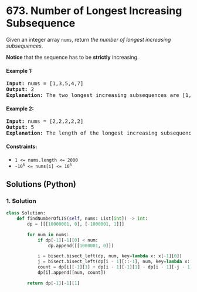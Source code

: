 # 673. Number of Longest Increasing Subsequence
Given an integer array `nums`, return *the number of longest increasing subsequences*.

**Notice** that the sequence has to be **strictly** increasing.

#### Example 1:
<pre>
<strong>Input:</strong> nums = [1,3,5,4,7]
<strong>Output:</strong> 2
<strong>Explanation:</strong> The two longest increasing subsequences are [1, 3, 4, 7] and [1, 3, 5, 7].
</pre>

#### Example 2:
<pre>
<strong>Input:</strong> nums = [2,2,2,2,2]
<strong>Output:</strong> 5
<strong>Explanation:</strong> The length of the longest increasing subsequence is 1, and there are 5 increasing subsequences of length 1, so output 5.
</pre>

#### Constraints:
* `1 <= nums.length <= 2000`
* <code>-10<sup>6</sup> <= nums[i] <= 10<sup>6</sup></code>

## Solutions (Python)

### 1. Solution
```Python
class Solution:
    def findNumberOfLIS(self, nums: List[int]) -> int:
        dp = [[[10000001, 0], [-1000001, 1]]]

        for num in nums:
            if dp[-1][-1][0] < num:
                dp.append([[1000001, 0]])

            i = bisect.bisect_left(dp, num, key=lambda x: x[-1][0])
            j = bisect.bisect_left(dp[i - 1][::-1], num, key=lambda x: x[0])
            count = dp[i][-1][1] + dp[i - 1][-1][1] - dp[i - 1][-j - 1][1]
            dp[i].append([num, count])

        return dp[-1][-1][1]
```
